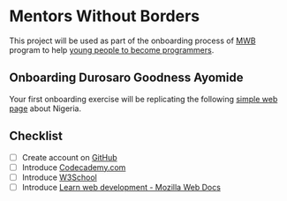 # Mentors Without Borders

This project will be used as part of the onboarding process of [MWB](https://mentorswithoutborders.net) program to help [young people to become programmers](https://mentorswithoutborders.net/programming.php).

## Onboarding Durosaro Goodness Ayomide

Your first onboarding exercise will be replicating the following [simple web page](https://6wxkvk3oyz.codesandbox.io/) about Nigeria.

## Checklist

- [ ] Create account on [GitHub](https://github.com)
- [ ] Introduce [Codecademy.com](https://codecademy.com)
- [ ] Introduce [W3School](https://www.w3schools.com)
- [ ] Introduce [Learn web development - Mozilla Web Docs](https://developer.mozilla.org/en-US/docs/Learn) 
